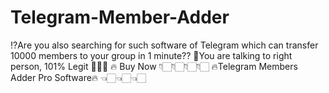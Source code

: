 # Telegram-Member-Adder
⁉️Are you also searching for such software of Telegram which can transfer 10000 members to your group in 1 minute??  🤝You are talking to right person, 101% Legit 💯💯💯  🔥 Buy Now 👇🏻👇🏻👇🏻👇🏻 🔥Telegram Members Adder Pro Software🔥 👈🏻👈🏻👈🏻
